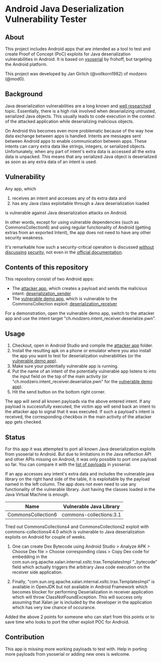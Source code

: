 # Android Java Deserialization Vulnerability Tester

## About

This project includes Android apps that are intended as a tool to test and create Proof of Concept (PoC) exploits for Java deserialization vulnerabilities in Android. It is based on [ysoserial](https://github.com/frohoff/ysoserial) by frohoff, but targeting the Android platform.

This project was developed by Jan Girlich (@vollkorn1982) of modzero (@mod0).

## Background

Java deserialization vulnerabilities are a long known and [well researched](https://github.com/GrrrDog/Java-Deserialization-Cheat-Sheet) topic. Essentially, there is a high risk involved when deserializing untrusted, serialized Java objects. This usually leads to code execution in the context of the attacked application while deserializing malicious objects.

On Android this becomes even more problematic because of the way how data exchange between apps is handled. Intents are messages sent between Android apps to enable communication between apps. These intents can carry extra data like strings, integers, or serialized objects. Unfortunately, when any part of intent's extra data is accessed all the extra data is unpacked. This means that any serialized Java object is deserialized as soon as any extra data of an intent is used.

## Vulnerability

Any app, which

1. receives an intent and accesses any of its extra data and
1. has any Java class exploitable through a Java deserialization loaded

is vulnerable against Java deserialization attacks on Android.

In other words, except for using vulnerable dependencies (such as CommonsCollection6) and using regular functionality of Android (getting extras from an exported Intent), the app does not need to have any other security weakness.

It's remarkable how such a security-critical operation is discussed [without](https://stackoverflow.com/questions/2139134/how-to-send-an-object-from-one-android-activity-to-another-using-intents) [discussing](https://stackoverflow.com/questions/4233873/how-do-i-get-extra-data-from-intent-on-android) [security](https://stackoverflow.com/questions/2736389/how-to-pass-an-object-from-one-activity-to-another-on-android), not even in the [official documentation](https://developer.android.com/reference/android/content/Intent.html#getExtras()).

## Contents of this repository

This repository consist of two Android apps:

* The [attacker app](deserialization_sender/), which creates a payload and sends the malicious intent: [deserialization_sender](deserialization_sender/)
* The [vulnerable demo app](deserialization_receiver/), which is vulnerable to the CommonsCollection exploit: [deserialization_receiver](deserialization_receiver/)

For a demonstration, open the vulnerable demo app, switch to the attacker app and use the intent target "ch.modzero.intent_receiver.deserialize.pwn".

## Usage

1. Checkout, open in Android Studio and compile the [attacker app](deserialization_sender/) folder.
1. Install the resulting apk on a phone or emulator where you also install the app you want to test for deserialization vulnerabilities (or the [vulnerable demo app](deserialization_receiver/)).
1. Make sure your potentially vulnerable app is running.
1. Put the name of an intent of the potentially vulnerable app listens to into the input field on the top of the main activity (or "ch.modzero.intent_receiver.deserialize.pwn" for the [vulnerable demo app](deserialization_receiver/)).
1. Hit the send button on the bottom right corner.

The app will send all known payloads via the above entered intent. If any payload is successfully executed, the victim app will send back an intent to the attacker app to signal that it was executed. If such a payload's intent is received, the corresponding checkbox in the main activity of the attacker app gets checked.


## Status

For this app it was attempted to port all known Java deserialization exploits from ysoserial to Android. But due to limitations in the Java reflection API and other APIs missing on Android, it was only possible to port one payload so far. You can compare it with the [list of payloads](https://github.com/frohoff/ysoserial#usage) in ysoserial.

If an app accesses any intent's extra data and includes the vulnerable java library on the right hand side of the table, it is exploitable by the payload named in the left column. The app does not even need to use any functionality of the vulnerable library. Just having the classes loaded in the Java Virtual Machine is enough.

| Name | Vulnerable Java Library |
| ---- | ----------------------- |
| CommonsCollection6 | commons-collections:3.1 |

Tried out CommonsCollections4 and CommonsCollections2 exploit with commons-collections4:4.0 which is vulnerable to Java deserialization exploits on Android for couple of weeks.

1. One can create Dex Bytecode using Android Studio > Analyze APK > Choose Dex file > Choose corresponding class > Copy Dex code for embedding in the com.sun.org.apache.xalan.internal.xsltc.trax.TemplatesImpl "_bytecode" field which actually triggers the arbitrary Java code execution on the receiver side application.

2. Finally, "com.sun.org.apache.xalan.internal.xsltc.trax.TemplatesImpl" is available in OpenJDK but not available in Android Framework which becomes blocker for performing Deserialization in receiver application which will throw ClassNotFoundException. This will success only assuming that Xalan jar is included by the developer in the application which has very low chance of occurance.

Added the above 2 points for someone who can start from this points or to save time who looks to port the other exploit POC for Android.

## Contribution

This app is missing more working payloads to test with. Help in porting more payloads from ysoserial or adding new ones is welcome.
